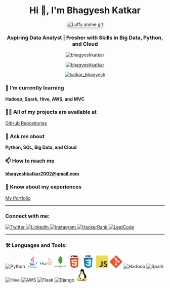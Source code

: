 <h1 align="center">Hi 👋, I'm Bhagyesh Katkar</h1>

<p align="center">
 <img src="https://media.giphy.com/media/3o7aD4hz3Y1bdgGfua/giphy.gif" alt="Luffy anime gif" width="250" style="border-radius:10px; box-shadow: 0 4px 8px rgba(0,0,0,0.2);" />

</p>

<h3 align="center">Aspiring Data Analyst | Fresher with Skills in Big Data, Python, and Cloud</h3>
<!-- Rest of your README content -->


<p align="center">
  <img src="https://komarev.com/ghpvc/?username=bhagyeshkatkar&label=Profile%20views&color=0e75b6&style=flat" alt="bhagyeshkatkar" />
</p>

<p align="center">
  <a href="https://github.com/ryo-ma/github-profile-trophy">
    <img src="https://github-profile-trophy.vercel.app/?username=bhagyeshkatkar" alt="bhagyeshkatkar" />
  </a>
</p>

<p align="center">
  <a href="https://twitter.com/katkar_bhagyesh" target="blank">
    <img src="https://img.shields.io/twitter/follow/katkar_bhagyesh?logo=twitter&style=for-the-badge" alt="katkar_bhagyesh" />
  </a>
</p>

### 🌱 I’m currently learning
**Hadoop, Spark, Hive, AWS, and MVC**

### 👨‍💻 All of my projects are available at
[GitHub Repositories](https://github.com/bhagyeshkatkar?tab=repositories)

### 💬 Ask me about
**Python, SQL, Big Data, and Cloud**

### 📫 How to reach me
**bhagyeshkatkar2002@gmail.com**

### 📄 Know about my experiences
[My Portfolio](https://bhagyeshkatkar.github.io/bhagyesh_portfolio/)

---

### Connect with me:
<p align="left">
  <a href="https://twitter.com/katkar_bhagyesh" target="blank">
    <img src="https://raw.githubusercontent.com/rahuldkjain/github-profile-readme-generator/master/src/images/icons/Social/twitter.svg" alt="Twitter" width="30" height="30"/>
  </a>
  <a href="https://www.linkedin.com/in/bhagyesh-katkar-5b2893209/" target="blank">
    <img src="https://raw.githubusercontent.com/rahuldkjain/github-profile-readme-generator/master/src/images/icons/Social/linked-in-alt.svg" alt="LinkedIn" width="30" height="30"/>
  </a>
  <a href="https://instagram.com/_bhagyeshhh_" target="blank">
    <img src="https://raw.githubusercontent.com/rahuldkjain/github-profile-readme-generator/master/src/images/icons/Social/instagram.svg" alt="Instagram" width="30" height="30"/>
  </a>
  <a href="https://www.hackerrank.com/bhagyeshkatkar21" target="blank">
    <img src="https://raw.githubusercontent.com/rahuldkjain/github-profile-readme-generator/master/src/images/icons/Social/hackerrank.svg" alt="HackerRank" width="30" height="30"/>
  </a>
  <a href="https://leetcode.com/bhagyeshkatkar" target="blank">
    <img src="https://raw.githubusercontent.com/rahuldkjain/github-profile-readme-generator/master/src/images/icons/Social/leet-code.svg" alt="LeetCode" width="30" height="30"/>
  </a>
</p>

---

### 🛠️ Languages and Tools:
<p align="left">
  <img src="https://cdn.worldvectorlogo.com/logos/python-5.svg" alt="Python" width="40" height="40"/> 
  <img src="https://raw.githubusercontent.com/devicons/devicon/master/icons/java/java-original.svg" alt="Java" width="40" height="40"/> 
  <img src="https://raw.githubusercontent.com/devicons/devicon/master/icons/mysql/mysql-original-wordmark.svg" alt="MySQL" width="40" height="40"/> 
  <img src="https://raw.githubusercontent.com/devicons/devicon/master/icons/mongodb/mongodb-original-wordmark.svg" alt="MongoDB" width="40" height="40"/> 
  <img src="https://raw.githubusercontent.com/devicons/devicon/master/icons/html5/html5-original-wordmark.svg" alt="HTML5" width="40" height="40"/>
  <img src="https://raw.githubusercontent.com/devicons/devicon/master/icons/css3/css3-original-wordmark.svg" alt="CSS3" width="40" height="40"/> 
  <img src="https://raw.githubusercontent.com/devicons/devicon/master/icons/javascript/javascript-original.svg" alt="JavaScript" width="40" height="40"/> 
  <img src="https://raw.githubusercontent.com/devicons/devicon/master/icons/git/git-original.svg" alt="Git" width="40" height="40"/>
  <img src="https://www.vectorlogo.zone/logos/apache_hadoop/apache_hadoop-icon.svg" alt="Hadoop" width="40" height="40"/>
  <img src="https://www.vectorlogo.zone/logos/apache_spark/apache_spark-icon.svg" alt="Spark" width="40" height="40"/>
  <img src="https://www.vectorlogo.zone/logos/apache_hive/apache_hive-icon.svg" alt="Hive" width="40" height="40"/>
  <img src="https://www.vectorlogo.zone/logos/amazon_aws/amazon_aws-icon.svg" alt="AWS" width="40" height="40"/>
  <img src="https://cdn.jsdelivr.net/gh/devicons/devicon/icons/flask/flask-original.svg" alt="Flask" width="40" height="40"/> 
  <img src="https://cdn.worldvectorlogo.com/logos/django.svg" alt="Django" width="40" height="40"/> 
  <img src="https://raw.githubusercontent.com/devicons/devicon/master/icons/linux/linux-original.svg" alt="Linux" width="40" height="40"/> 
</p>
